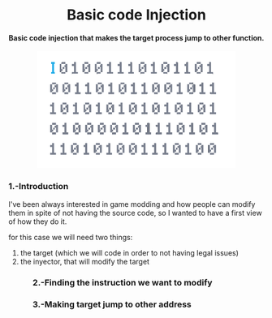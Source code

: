 <h1 align="center">Basic code Injection</h1>
<h4 align="center">Basic code injection that makes the target process jump to other function.</h4>
<p align="center"><img src="media/header.gif" alt="header" height="230"></p>

<h3>1.-Introduction</h3>
I've been always interested in game modding and how people can modify them  in spite of not having the source code, so I wanted to have a first view of how they do it.

for this case we will need two things: 
<ol>
  <li>the target (which we will code in order to not having legal issues)</li>
  <li>the inyector, that will modify the target</li>
<ol>
<h3>2.-Finding the instruction we want to modify</h3>
<h3>3.-Making target jump to other address</h3>
